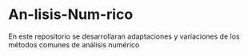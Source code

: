 # An-lisis-Num-rico
En este repositorio se desarrollaran adaptaciones y variaciones de los métodos comunes de análisis numérico
